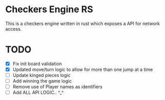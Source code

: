 # Checkers Engine RS
This is a checkers engine written in rust which exposes a API for network access.

# TODO
- [x] Fix init board validation
- [x] Updated move/turn logic to allow for more than one jump at a time
- [ ] Update kinged pieces logic
- [ ] Add winning the game logic
- [ ] Remove use of Player names as identifiers
- [ ] Add ALL API LOGIC.. ^_^
